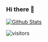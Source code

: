 ### Hi there 👋

[![Github Stats](https://github-readme-stats.vercel.app/api?username=innovator-zero)](https://github.com/anuraghazra/github-readme-stats)

![visitors](https://visitor-badge.glitch.me/badge?page_id=innovatorzero.visitor&left_color=green&right_color=red)
